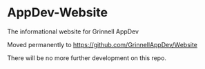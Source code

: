 AppDev-Website
==============

The informational website for Grinnell AppDev

Moved permanently to https://github.com/GrinnellAppDev/Website

There will be no more further development on this repo.
